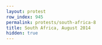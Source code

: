 ```yaml
---
layout: protest
row_index: 945
permalink: protests/south-africa-8
title: South Africa, August 2014
hidden: true
---
```

